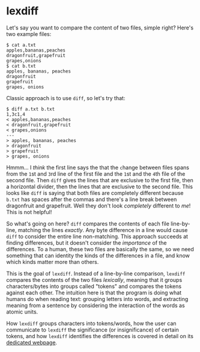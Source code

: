 # lexdiff

Let's say you want to compare the content of two files, simple right?
Here's two example files:
```
$ cat a.txt
apples,bananas,peaches
dragonfruit,grapefruit
grapes,onions
$ cat b.txt
apples, bananas, peaches
dragonfruit
grapefruit
grapes, onions
```

Classic approach is to use `diff`, so let's try that:

```
$ diff a.txt b.txt
1,3c1,4
< apples,bananas,peaches
< dragonfruit,grapefruit
< grapes,onions
---
> apples, bananas, peaches
> dragonfruit
> grapefruit
> grapes, onions
```

Hmmm... I *think* the first line says the that the `c`hange between files
spans from the `1`st and `3`rd line of the first file and the `1`st and
the `4`th file of the second file. Then `diff` gives the lines
that are exclusive to the first file, then a horizontal divider, then the lines
that are exclusive to the second file. This looks like `diff` is saying that
both files are completely different because `b.txt` has spaces after the commas
and there's a line break between dragonfruit and grapefruit.
Well they don't look *completely* different to *me*! This is not helpful!

So what's going on here? `diff` compares the contents of each file line-by-line,
matching the lines *exactly*. Any byte difference in a line would cause
`diff` to consider the entire line non-matching. This approach succeeds at
finding differences, but it doesn't consider the *importance* of the differences.
To a human, these two files are basically the same, so we need something
that can identity
the kinds of the differences in a file, and know which kinds matter more than
others.

This is the goal of `lexdiff`. Instead of a line-by-line comparison, `lexdiff`
compares the contents of the two files *lexically*, meaning that it groups
characters/bytes into groups called "tokens" and compares the tokens against
each other. The intuition here is that the program is doing what humans
do when reading text: grouping letters into words, and extracting meaning
from a sentence by considering the interaction of the words as atomic units.

How `lexdiff` groups characters into tokens/words, how the user can communicate
to `lexdiff` the significance (or insignificance) of certain tokens, and how
`lexdiff` identifies the differences is covered in detail on
its [dedicated webpage](https://zanderthannhauser.github.io/lexdiff/).

















